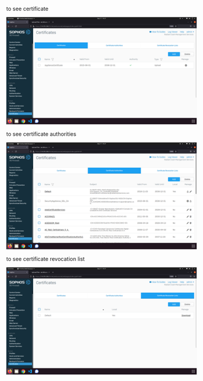 to see certificate

![](_1.png)

to see certificate authorities

![](_2.png)

to see certificate revocation list

![](_3.png)
